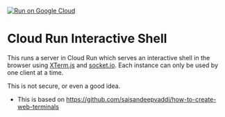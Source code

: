 [![Run on Google Cloud](https://deploy.cloud.run/button.svg)](https://deploy.cloud.run)

# Cloud Run Interactive Shell

This runs a server in Cloud Run which serves an interactive shell in the
browser using [XTerm.js](https://xtermjs.org) and
[socket.io](https://socket.io). Each instance can only be used by one client at
a time.

This is not secure, or even a good idea.

* This is based on https://github.com/saisandeepvaddi/how-to-create-web-terminals
